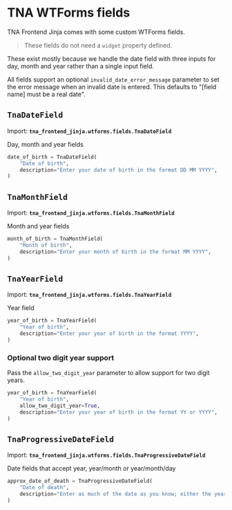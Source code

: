 # TNA WTForms fields

TNA Frontend Jinja comes with some custom WTForms fields.

> These fields do not need a `widget` property defined.

These exist mostly because we handle the date field with three inputs for day, month and year rather than a single input field.

All fields support an optional `invalid_date_error_message` parameter to set the error message when an invalid date is entered. This defaults to "[field name] must be a real date".

## `TnaDateField`

Import: **`tna_frontend_jinja.wtforms.fields.TnaDateField`**

Day, month and year fields

```py
date_of_birth = TnaDateField(
    "Date of birth",
    description="Enter your date of birth in the format DD MM YYYY",
)
```

## `TnaMonthField`

Import: **`tna_frontend_jinja.wtforms.fields.TnaMonthField`**

Month and year fields

```py
month_of_birth = TnaMonthField(
    "Month of birth",
    description="Enter your month of birth in the format MM YYYY",
)
```

## `TnaYearField`

Import: **`tna_frontend_jinja.wtforms.fields.TnaYearField`**

Year field

```py
year_of_birth = TnaYearField(
    "Year of birth",
    description="Enter your year of birth in the format YYYY",
)
```

### Optional two digit year support

Pass the `allow_two_digit_year` parameter to allow support for two digit years.

```py
year_of_birth = TnaYearField(
    "Year of birth",
    allow_two_digit_year=True,
    description="Enter your year of birth in the format YY or YYYY",
)
```

## `TnaProgressiveDateField`

Import: **`tna_frontend_jinja.wtforms.fields.TnaProgressiveDateField`**

Date fields that accept year, year/month or year/month/day

```py
approx_date_of_death = TnaProgressiveDateField(
    "Date of death",
    description="Enter as much of the date as you know; either the year, year and month or the full date",
)
```
